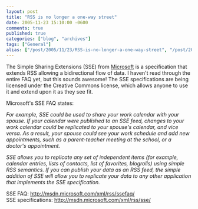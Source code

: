 ```yaml
---
layout: post
title: "RSS is no longer a one-way street"
date: 2005-11-23 15:10:00 -0600
comments: true
published: true
categories: ["blog", "archives"]
tags: ["General"]
alias: ["/post/2005/11/23/RSS-is-no-longer-a-one-way-street", "/post/2005/11/23/rss-is-no-longer-a-one-way-street"]
---
```

<!-- more -->
<P>The Simple Sharing Extensions (SSE) from <a title="Microsoft" href="http://Microsoft.com" target="_blank">Microsoft</a> is a specification that extends RSS allowing&nbsp;a bidirectional flow of data. I haven't read through the entire FAQ yet, but this sounds awesome! The SSE specifications are being licensed under the Creative Commons license, which allows anyone to use it and extend upon it as they see fit.</P>
<P>Microsoft's SSE FAQ states:</P><EM>For example, SSE could be used to share your work calendar with your spouse. If your calendar were published to an SSE feed, changes to your work calendar could be replicated to your spouse's calendar, and vice versa. As a result, your spouse could see your work schedule and add new appointments, such as a parent-teacher meeting at the school, or a doctor's appointment.</EM>
<P><EM>SSE allows you to replicate any set of independent items (for example, calendar entries, lists of contacts, list of favorites, blogrolls) using simple RSS semantics. If you can publish your data as an RSS feed, the simple addition of SSE will allow you to replicate your data to any other application that implements the SSE specification.</EM></P>
<P>SSE FAQ: <A href="http://msdn.microsoft.com/xml/rss/ssefaq/Simple" target=_new>http://msdn.microsoft.com/xml/rss/ssefaq/<BR></A>SSE&nbsp;specifications: <A href="http://msdn.microsoft.com/xml/rss/sse/">http://msdn.microsoft.com/xml/rss/sse/</A></P>
